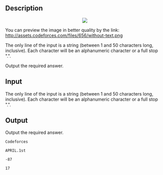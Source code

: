## Description

<div><center> <img class="tex-graphics" src="file://o8IQYVAC.png" style="max-width: 100.0%;max-height: 100.0%;"> </center><p>You can preview the image in better quality by the link: <a href="//assets.codeforces.com/files/656/without-text.png">http://assets.codeforces.com/files/656/without-text.png</a></p></div><div class="input-specification"><p>The only line of the input is a string (between 1 and 50 characters long, inclusive). Each character will be an alphanumeric character or a full stop ".".</p></div><div class="output-specification"><p>Output the required answer.</p></div>

## Input

<p>The only line of the input is a string (between 1 and 50 characters long, inclusive). Each character will be an alphanumeric character or a full stop ".".</p>

## Output

<p>Output the required answer.</p>





```input1
Codeforces

```




```input2
APRIL.1st

```




```output1
-87

```




```output2
17

```


